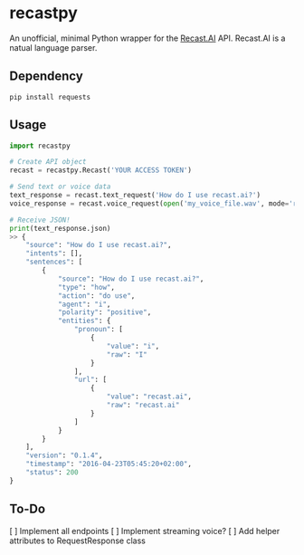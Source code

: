 # recastpy
An unofficial, minimal Python wrapper for the [Recast.AI](https://recast.ai/) API. Recast.AI is a natual language parser.

## Dependency
`pip install requests`

## Usage
```python
import recastpy

# Create API object
recast = recastpy.Recast('YOUR ACCESS TOKEN')

# Send text or voice data
text_response = recast.text_request('How do I use recast.ai?')
voice_response = recast.voice_request(open('my_voice_file.wav', mode='rb'))

# Receive JSON!
print(text_response.json)
>> {
    "source": "How do I use recast.ai?",
    "intents": [],
    "sentences": [
        {
            "source": "How do I use recast.ai?",
            "type": "how",
            "action": "do use",
            "agent": "i",
            "polarity": "positive",
            "entities": {
                "pronoun": [
                    {
                        "value": "i",
                        "raw": "I"
                    }
                ],
                "url": [
                    {
                        "value": "recast.ai",
                        "raw": "recast.ai"
                    }
                ]
            }
        }
    ],
    "version": "0.1.4",
    "timestamp": "2016-04-23T05:45:20+02:00",
    "status": 200
}
```


## To-Do

[ ] Implement all endpoints
[ ] Implement streaming voice?
[ ] Add helper attributes to RequestResponse class 
